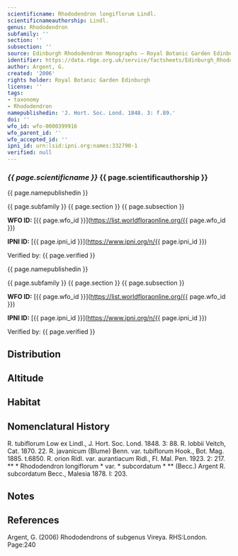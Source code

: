```yaml
---
scientificname: Rhododendron longiflorum Lindl.
scientificnameauthorship: Lindl.
genus: Rhododendron
subfamily: ''
section: ''
subsection: ''
source: Edinburgh Rhododendron Monographs – Royal Botanic Garden Edinburgh
identifier: https://data.rbge.org.uk/service/factsheets/Edinburgh_Rhododendron_Monographs.xhtml
author: Argent, G.
created: '2006'
rights holder: Royal Botanic Garden Edinburgh
license: ''
tags:
- taxonomy
- Rhododendron
namepublishedin: 'J. Hort. Soc. Lond. 1848. 3: f.89.'
doi: ''
wfo_id: wfo-0000399916
wfo_parent_id: ''
wfo_accepted_id: ''
ipni_id: urn:lsid:ipni.org:names:332790-1
verified: null
---
```

### _{{ page.scientificname }}_ {{ page.scientificauthorship }}
 {{ page.namepublishedin }}

{{ page.subfamily }} {{ page.section }} {{ page.subsection }}

**WFO ID:** [{{ page.wfo_id }}](https://list.worldfloraonline.org/{{ page.wfo_id }})

**IPNI ID:** [{{ page.ipni_id }}](https://www.ipni.org/n/{{ page.ipni_id }})

Verified by: {{ page.verified }}

 {{ page.namepublishedin }}

{{ page.subfamily }} {{ page.section }} {{ page.subsection }}

**WFO ID:** [{{ page.wfo_id }}](https://list.worldfloraonline.org/{{ page.wfo_id }})

**IPNI ID:** [{{ page.ipni_id }}](https://www.ipni.org/n/{{ page.ipni_id }})

Verified by: {{ page.verified }}





## Distribution


## Altitude


## Habitat


## Nomenclatural History
R. tubiflorum Low ex Lindl., J. Hort. Soc. Lond. 1848. 3: 88. R. lobbii Veitch, Cat. 1870. 22. R. javanicum (Blume) Benn. var. tubiflorum Hook., Bot. Mag. 1885. t.6850. R. orion Ridl. var. aurantiacum Ridl., Fl. Mal. Pen. 1923. 2: 217. ** * Rhododendron longiflorum * var. * subcordatum * ** (Becc.) Argent R. subcordatum Becc., Malesia 1878. I: 203.
                       
## Notes


## References

Argent, G. (2006) Rhododendrons of subgenus Vireya. RHS:London. Page:240
